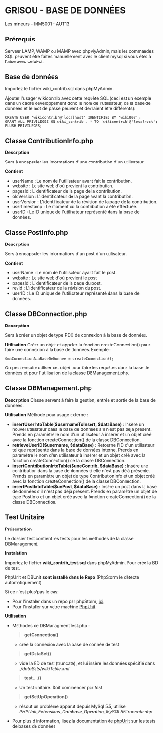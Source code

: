 **GRISOU - BASE DE DONNÉES**
=======================
Les mineurs - INM5001 - AUT13


Prérequis
----------
Serveur LAMP, WAMP ou MAMP avec phpMyAdmin, mais les commandes SQL peuvent être faites
manuellement avec le client mysql si vous êtes à l'aise avec celui-ci.

Base de données
---------------

Importez le fichier wiki_contrib.sql dans phpMyAdmin.

Ajouter l'usager wikicontrib avec cette requête SQL
(ceci est un exemple dans un cadre développement donc le nom
de l'utilisateur, de la base de données et le mot de passe peuvent
et devraient être différents):

    CREATE USER 'wikicontrib'@'localhost' IDENTIFIED BY 'wiki007';
    GRANT ALL PRIVILEGES ON wiki_contrib . * TO 'wikicontrib'@'localhost';
    FLUSH PRIVILEGES;

Classe ContributionInfo.php
-------------

**Description**

Sers à encapsuler les informations d'une contribution d'un utilisateur.

**Contient**

- userName : Le nom de l'utilisateur ayant fait la contribution.
- website : Le site web d'où provient la contribution.
- pagesId : L'identificateur de la page de la contribution.
- oldVersion : L'identificateur de la page avant la contribution.
- userVersion : L'identificateur de la révision de la page de la contribution.
- usertimestamp : Le moment où la contribution a été effectuée.
- userID : Le ID unique de l'utilisateur représenté dans la base de données.

Classe PostInfo.php
-------------

**Description**

Sers à encapsuler les informations d'un post d'un utilisateur.

**Contient**

- userName : Le nom de l'utilisateur ayant fait le post.
- website : Le site web d'où provient le post
- pagesId : L'identificateur de la page du post.
- revId : L'identificateur de la révision du post.
- userID : Le ID unique de l'utilisateur représenté dans la base de données.

Classe DBConnection.php
-------------
**Description**

Sers à créer un objet de type PDO de connexion à la base de données.

**Utilisation**
Créer un objet et appeler la fonction createConnection() pour faire une connexion à la base de données.
Exemple :

    $maConnectionALaBaseDeDonnee = createConnection();

On peut ensuite utiliser cet objet pour faire les requêtes dans la base de données et pour l'utilisation de la classe DBManagement.php.

Classe DBManagement.php
-------------
**Description**
Classe servant à faire la gestion, entrée et sortie de la base de données.

**Utilisation**
Méthode pour usage externe :

- **insertUserIntoTable($usernameToInsert, $dataBase)** : Insère un nouvel utilisateur dans la base de données s'il n'est pas déjà présent. Prends en paramètre le nom d'un utilisateur à insérer et un objet créé avec la fonction createConnection() de la classe DBConnection.
- **retrieveUserID($username, $dataBase)** : Retourne l'ID d'un utilisateur tel que représenté dans la base de données interne. Prends en paramètre le nom d'un utilisateur à insérer et un objet créé avec la fonction createConnection() de la classe DBConnection.
- **insertContributionIntoTable($uneContrib, $dataBase)** : Insère une contribution dans la base de données si elle n'est pas déjà présente. Prends en paramètre un objet de type ContributionInfo et un objet créé avec la fonction createConnection() de la classe DBConnection.
- **insertPostIntoTable($unPost, $dataBase)** : Insère un post dans la base de données s'il n'est pas déjà présent. Prends en paramètre un objet de type PostInfo et un objet créé avec la fonction createConnection() de la classe DBConnection.


Test Unitaire
-------------
**Présentation**

Le dossier test contient les tests pour les methodes de la classe DBManagement.

**Instalation**

Importez le fichier **wiki_contrib_test.sql** dans phpMyAdmin. Pour crée la BD de test.

PhpUnit et DBUnit **sont installé dans le Repo**
(PhpStorm le détecte automatiquement)

Si ce n'est plus/pas le cas:

- Pour l'instaler dans un repo par phpStorm, [ici][2].
- Pour l'installer sur votre machine [PhpUnit][1] 


**Utilisation**


* Méthodes de DBManagmentTest.php :

	>**getConnection()** 
	
    - crée la connexion avec la base de donnée de test


	>**getDataSet()**
 
	 - vide la BD de test (truncate), et lui insère les données spécifié dans *./dataSets/wikiTable.xml*
  
	>**test....()**
	
	- Un test unitaire. Doit commencer par *test*

	>**getSetUpOperation()**
	
	- résout un problème apparut depuis MySql 5.5, utilise *PHPUnit_Extensions_Database_Operation_MySQL55Truncate.php*


* Pour plus d'information, lisez la documentation de [phpUnit][4] sur les tests de bases de données


  [1]: http://phpunit.de/manual/current/en/installation.html
  [2]: http://confluence.jetbrains.com/display/PhpStorm/PHPUnit+Installation+via+Composer+in+PhpStorm
  [3]: http://www.coolestguidesontheplanet.com/downtown/installing-pear-osx-109-mavericks-and-osx108107
  [4]: http://phpunit.de/manual/3.8/fr/database.html
